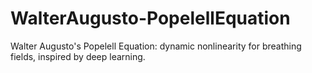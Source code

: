 # WalterAugusto-PopelellEquation
Walter Augusto's Popelell Equation: dynamic nonlinearity for breathing fields, inspired by deep learning.
